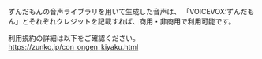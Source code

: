 ずんだもんの音声ライブラリを用いて生成した音声は、
「VOICEVOX:ずんだもん」とそれぞれクレジットを記載すれば、商用・非商用で利用可能です。

利用規約の詳細は以下をご確認ください。  
https://zunko.jp/con_ongen_kiyaku.html
